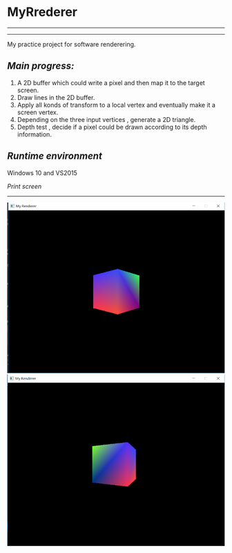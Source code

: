 # MyRrederer
-------------------------------------------------------------------------------
-------------------------------------------------------------------------------
My practice project for software renderering.

*Main progress:*
---------------------------------------------------------------------------------
1. A 2D buffer which could write a pixel and then map it to the target screen. 
2. Draw lines in the 2D buffer.
3. Apply all konds of transform to a local vertex and eventually make it a screen vertex.
4. Depending on the three input vertices , generate a 2D triangle.
5. Depth test , decide if a pixel could be drawn according to its depth information.

*Runtime environment*
---------------------------------------------------------------------------------------
Windows 10 and VS2015

*Print screen*
_________________________________________________________________________________________
![pic1](.\img\pic1.PNG) 
![pic2](.\img\pic2.PNG)

 


